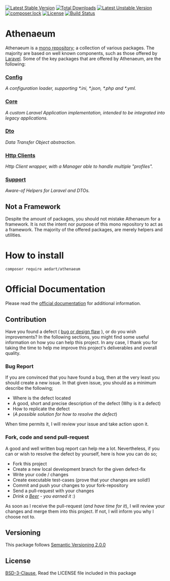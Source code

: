 [![Latest Stable Version](https://poser.pugx.org/aedart/athenaeum/v/stable)](https://packagist.org/packages/aedart/athenaeum)
[![Total Downloads](https://poser.pugx.org/aedart/athenaeum/downloads)](https://packagist.org/packages/aedart/athenaeum)
[![Latest Unstable Version](https://poser.pugx.org/aedart/athenaeum/v/unstable)](https://packagist.org/packages/aedart/athenaeum)
[![composer.lock](https://poser.pugx.org/aedart/athenaeum/composerlock)](https://packagist.org/packages/aedart/athenaeum)
[![License](https://poser.pugx.org/aedart/athenaeum/license)](https://packagist.org/packages/aedart/athenaeum)
[![Build Status](https://travis-ci.org/aedart/athenaeum.svg?branch=master)](https://travis-ci.org/aedart/athenaeum)

# Athenaeum

Athenaeum is a [mono repository](https://en.wikipedia.org/wiki/Monorepo); a collection of various packages. 
The majority are based on well known components, such as those offered by [Laravel](https://laravel.com/).
Some of the key packages that are offered by Athenaeum, are the following:

### [Config](https://aedart.github.io/athenaeum/archive/current/config)

_A configuration loader, supporting *.ini, *.json, *.php and *.yml._

### [Core](https://aedart.github.io/athenaeum/archive/current/core)

_A custom Laravel Application implementation, intended to be integrated into legacy applications._

### [Dto](https://aedart.github.io/athenaeum/archive/current/dto)

_Data Transfer Object abstraction._

### [Http Clients](https://aedart.github.io/athenaeum/archive/current/http/clients) 

_Http Client wrapper, with a Manager able to handle multiple "profiles"._

### [Support](https://aedart.github.io/athenaeum/archive/current/support) 

_Aware-of Helpers for Laravel and DTOs._

## Not a Framework

Despite the amount of packages, you should not mistake Athenaeum for a framework.
It is not the intent nor purpose of this mono repository to act as a framework.
The majority of the offered packages, are merely helpers and utilities.

# How to install

```console
composer require aedart/athenaeum
```

# Official Documentation

Please read the [official documentation](https://aedart.github.io/athenaeum/) for additional information.

## Contribution

Have you found a defect ( [bug or design flaw](https://en.wikipedia.org/wiki/Software_bug) ), or do you wish improvements? In the following sections, you might find some useful information
on how you can help this project. In any case, I thank you for taking the time to help me improve this project's deliverables and overall quality.

### Bug Report

If you are convinced that you have found a bug, then at the very least you should create a new issue. In that given issue, you should as a minimum describe the following;

* Where is the defect located
* A good, short and precise description of the defect (Why is it a defect)
* How to replicate the defect
* (_A possible solution for how to resolve the defect_)

When time permits it, I will review your issue and take action upon it.

### Fork, code and send pull-request

A good and well written bug report can help me a lot. Nevertheless, if you can or wish to resolve the defect by yourself, here is how you can do so;

* Fork this project
* Create a new local development branch for the given defect-fix
* Write your code / changes
* Create executable test-cases (prove that your changes are solid!)
* Commit and push your changes to your fork-repository
* Send a pull-request with your changes
* _Drink a [Beer](https://en.wikipedia.org/wiki/Beer) - you earned it_ :)

As soon as I receive the pull-request (_and have time for it_), I will review your changes and merge them into this project. If not, I will inform you why I choose not to.

## Versioning

This package follows [Semantic Versioning 2.0.0](http://semver.org/)

## License

[BSD-3-Clause](http://spdx.org/licenses/BSD-3-Clause), Read the LICENSE file included in this package
